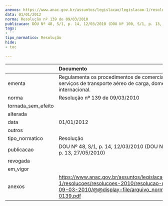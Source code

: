 ```yaml
---
anexos: https://www.anac.gov.br/assuntos/legislacao/legislacao-1/resolucoes/resolucoes-2010/resolucao-no-139-de-09-03-2010/@@display-file/arquivo_norma/A2010-0139.pdf
data: 01/01/2012
norma: Resolução nº 139 de 09/03/2010
publicacao: DOU Nº 48, S/1, p. 14, 12/03/2010 (DOU Nº 100, S/1, p. 13, 27/05/2010)
tags:
- ''
tipo_normatico: Resolução
hide: 
- toc 
 
---
```


|                    | Documento                                                                                                                                                      |
|:-------------------|:---------------------------------------------------------------------------------------------------------------------------------------------------------------|
| ementa             | Regulamenta os procedimentos de comercialização dos serviços de transporte aéreo de carga, doméstico e internacional.                                          |
| norma              | Resolução nº 139 de 09/03/2010                                                                                                                                 |
| tornada_sem_efeito |                                                                                                                                                                |
| alterada           |                                                                                                                                                                |
| data               | 01/01/2012                                                                                                                                                     |
| outros             |                                                                                                                                                                |
| tipo_normatico     | Resolução                                                                                                                                                      |
| publicacao         | DOU Nº 48, S/1, p. 14, 12/03/2010 (DOU Nº 100, S/1, p. 13, 27/05/2010)                                                                                         |
| revogada           |                                                                                                                                                                |
| em_vigor           |                                                                                                                                                                |
| anexos             | https://www.anac.gov.br/assuntos/legislacao/legislacao-1/resolucoes/resolucoes-2010/resolucao-no-139-de-09-03-2010/@@display-file/arquivo_norma/A2010-0139.pdf |
